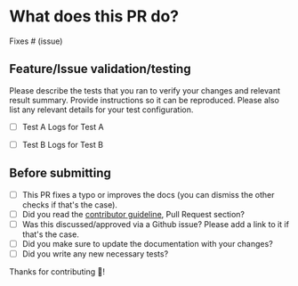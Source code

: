 # What does this PR do?

<!--
Congratulations! You've made it this far! You're not quite done yet though.

Please include a good title that fully reflects the extent of your awesome contribution.

Then, please replace this with a description of the change and which issue is fixed (if applicable). Please also include relevant motivation and context. List any dependencies (if any) that are required for this change.

-->

<!-- Remove if not applicable -->

Fixes # (issue)


## Feature/Issue validation/testing

Please describe the tests that you ran to verify your changes and relevant result summary. Provide instructions so it can be reproduced.
Please also list any relevant details for your test configuration.

- [ ] Test A
Logs for Test A

- [ ] Test B
Logs for Test B


## Before submitting
- [ ] This PR fixes a typo or improves the docs (you can dismiss the other checks if that's the case).
- [ ] Did you read the [contributor guideline](https://github.com/meta-llama/llama-cookbook/blob/main/CONTRIBUTING.md),
      Pull Request section?
- [ ] Was this discussed/approved via a Github issue? Please add a link
      to it if that's the case.
- [ ] Did you make sure to update the documentation with your changes?  
- [ ] Did you write any new necessary tests?

Thanks for contributing 🎉!
